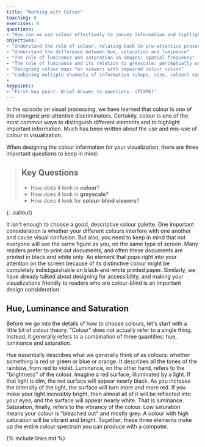 ```yaml
---
title: "Working with Colour"
teaching: 0
exercises: 0
questions:
- "How can we use colour effectively to convey information and highlight imporant key points?"
objectives:
- "Understand the role of colour, relating back to pre-attentive processing"
- "Understand the difference between hue, saturation and luminance"
- "The role of luminance and saturation in images: spatial frequency"
- "The role of luminance and its relation to greyscale: perceptually uniform colour maps"
- "Designing colour maps for viewers with impaired colour vision"
- "Combining multiple channels of information (shape, size, colour) can help convey information."
- 
keypoints:
- "First key point. Brief Answer to questions. (FIXME)"
---
```


In the episode on visual processing, we have learned that colour is one of the strongest 
pre-attentive discriminators. Certainly, colour is one of the most common ways to distinguish 
different elements and to highlight important information. Much has been written about the use 
and mis-use of colour in visualization. 

When designing the colour information for your visualization, there are three important questions 
to keep in mind:

> ## Key Questions
>
> * How does it look in **colour**?
> * How does it look in **greyscale**?
> * How does it look for **colour-blind viewers**?
>
{: .callout}

It isn't enough to choose a good, descriptive colour palette. One important consideration is whether 
your different colours interfere with one another and cause visual confusion. But also, you need to 
keep in mind that not everyone will see the same figure as you, on the same type of screen.
Many readers prefer to print out documents, and often these documents are printed in black and white 
only. An element that pops right into your attention on the screen because of its distinctive colour 
might be completely indistiguishable on black-and-white printed paper. Similarly, we have already talked 
about designing for accessibility, and making your visualizations friendly to readers who are 
colour-blind is an important design consideration.

## Hue, Luminance and Saturation

Before we go into the details of how to choose colours, let's start with a little bit of colour theory.
"Colour" does not actually refer to a single thing. Instead, it generally refers to a combination of 
three quantities: hue, luminance and saturation. 

Hue essentially describes what we generally think of as colours: whether something is red or green or 
blue or orange. It describes all the tones of the rainbow, from red to violet. Luminance, on the other 
hand, refers to the "brightness" of the colour. Imagine a red surface, illuminated by a light. If that 
light is dim, the red surface will appear nearly black. As you increase the intensity of the light, 
the surface will turn more and more red. If you make your light *incredibly* bright, then almost all 
of it will be reflected into your eyes, and the surface will appear nearly white. That is luminance.
Saturation, finally, refers to the vibrancy of the colour. Low saturation means your colour is "bleached 
out" and mostly grey. A colour with high saturation will be vibrant and bright. Together, these three 
elements make up the entire colour spectrum you can produce with a computer.  


{% include links.md %}


